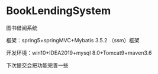 # BookLendingSystem  
图书借阅系统

框架：spring5+springMVC+Mybatis 3.5.2 （ssm）框架

开发环境：win10+IDEA2019+mysql 8.0+Tomcat9+maven3.6

下次提交会把功能完善一些
